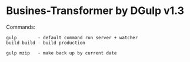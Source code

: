 # Busines-Transformer by DGulp v1.3

Commands:
```
gulp        - default command run server + watcher
build build - build production

gulp mzip   - make back up by current date
```





